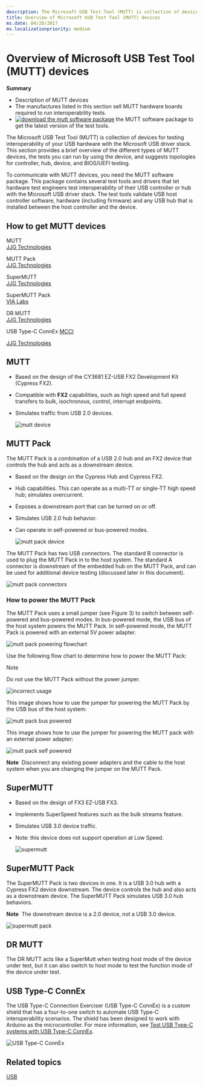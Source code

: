 ```yaml
---
description: The Microsoft USB Test Tool (MUTT) is collection of devices for testing interoperability of your USB hardware with the Microsoft USB driver stack.
title: Overview of Microsoft USB Test Tool (MUTT) devices
ms.date: 04/20/2017
ms.localizationpriority: medium
---
```


# Overview of Microsoft USB Test Tool (MUTT) devices

**Summary**

- Description of MUTT devices
- The manufactures listed in this section sell MUTT hardware boards required to run interoperability tests.
- [![download the mutt software package](images/download.png)](https://go.microsoft.com/fwlink/p/?LinkId=786621) the MUTT software package to get the latest version of the test tools.

The Microsoft USB Test Tool (MUTT) is collection of devices for testing interoperability of your USB hardware with the Microsoft USB driver stack. This section provides a brief overview of the different types of MUTT devices, the tests you can run by using the device, and suggests topologies for controller, hub, device, and BIOS/UEFI testing.

To communicate with MUTT devices, you need the MUTT software package. This package contains several test tools and drivers that let hardware test engineers test interoperability of their USB controller or hub with the Microsoft USB driver stack. The test tools validate USB host controller software, hardware (including firmware) and any USB hub that is installed between the host controller and the device.

## How to get MUTT devices

<a href="" id="mutt"></a>MUTT  
[JJG Technologies]( https://go.microsoft.com/fwlink/p/?linkid=618287)

<a href="" id="mutt-pack"></a>MUTT Pack  
[JJG Technologies]( https://go.microsoft.com/fwlink/p/?linkid=618287)

<a href="" id="supermutt"></a>SuperMUTT  
[JJG Technologies]( https://go.microsoft.com/fwlink/p/?linkid=618287)

<a href="" id="supermutt-pack"></a>SuperMUTT Pack  
[VIA Labs](https://go.microsoft.com/fwlink/p/?linkid=618285)

<a href="" id="dr-mutt"></a>DR MUTT  
[JJG Technologies]( https://go.microsoft.com/fwlink/p/?linkid=618287)

<a href="" id="mutt-connex-c"></a>USB Type-C ConnEx
[MCCI](https://go.microsoft.com/fwlink/p/?LinkId=733488)

[JJG Technologies]( https://go.microsoft.com/fwlink/p/?linkid=618287)

## MUTT

- Based on the design of the CY3681 EZ-USB FX2 Development Kit (Cypress FX2).
- Compatible with **FX2** capabilities, such as high speed and full speed transfers to bulk, isochronous, control, interrupt endpoints.
- Simulates traffic from USB 2.0 devices.

    ![mutt device](images/fig1-mutt-device.png)

## MUTT Pack

The MUTT Pack is a combination of a USB 2.0 hub and an FX2 device that controls the hub and acts as a downstream device.

- Based on the design on the Cypress Hub and Cypress FX2.
- Hub capabilities. This can operate as a multi-TT or single-TT high speed hub; simulates overcurrent.
- Exposes a downstream port that can be turned on or off.
- Simulates USB 2.0 hub behavior.
- Can operate in self-powered or bus-powered modes.

    ![mutt pack device](images/fig2-muttpackdevice.png)

The MUTT Pack has two USB connectors. The standard B connector is used to plug the MUTT Pack in to the host system. The standard A connector is downstream of the embedded hub on the MUTT Pack, and can be used for additional device testing (discussed later in this document).

![mutt pack connectors](images/fig3-muttpackconnectors.png)

### How to power the MUTT Pack

The MUTT Pack uses a small jumper (see Figure 3) to switch between self-powered and bus-powered modes. In bus-powered mode, the USB bus of the host system powers the MUTT Pack. In self-powered mode, the MUTT Pack is powered with an external 5V power adapter.

![mutt pack powering flowchart](images/fig4-muttpackpoweringflowchart.png)

Use the following flow chart to determine how to power the MUTT Pack:

> [!NOTE]
> Do not use the MUTT Pack without the power jumper.

![incorrect usage](images/fig5-muttpackincorrectusage.png)

This image shows how to use the jumper for powering the MUTT Pack by the USB bus of the host system:

![mutt pack bus powered](images/fig6-muttpackbuspowered.png)

This image shows how to use the jumper for powering the MUTT pack with an external power adapter:

![mutt pack self powered](images/fig7-muttpackselfpowered.png)

**Note**  Disconnect any existing power adapters and the cable to the host system when you are changing the jumper on the MUTT Pack.

## SuperMUTT

- Based on the design of FX3 EZ-USB FX3.
- Implements SuperSpeed features such as the bulk streams feature.
- Simulates USB 3.0 device traffic.
- Note: this device does not support operation at Low Speed.

    ![supermutt](images/fig8-supermutt.png)

## SuperMUTT Pack

The SuperMUTT Pack is two devices in one. It is a USB 3.0 hub with a Cypress FX2 device downstream. The device controls the hub and also acts as a downstream device. The SuperMUTT Pack simulates USB 3.0 hub behaviors.

**Note**  The downstream device is a 2.0 device, not a USB 3.0 device.

![supermutt pack](images/supermuttpack.png)

## DR MUTT

The DR MUTT acts like a SuperMutt when testing host mode of the device under test, but it can also switch to host mode to test the function mode of the device under test.

## USB Type-C ConnEx

The USB Type-C Connection Exerciser (USB Type-C ConnEx) is a custom shield that has a four-to-one switch to automate USB Type-C interoperability scenarios. The shield has been designed to work with Arduino as the microcontroller. For more information, see [Test USB Type-C systems with USB Type-C ConnEx](test-usb-type-c-systems-with-mutt-connex-c.md).

![USB Type-C ConnEx](images/connexc-side.jpg)

## Related topics

[USB](../index.yml)